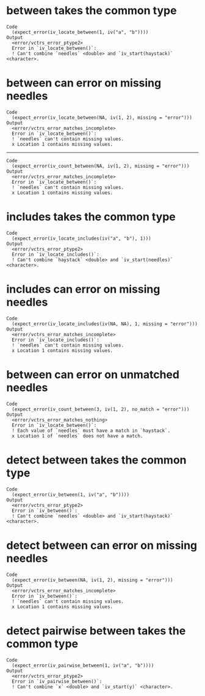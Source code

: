 # between takes the common type

    Code
      (expect_error(iv_locate_between(1, iv("a", "b"))))
    Output
      <error/vctrs_error_ptype2>
      Error in `iv_locate_between()`:
      ! Can't combine `needles` <double> and `iv_start(haystack)` <character>.

# between can error on missing needles

    Code
      (expect_error(iv_locate_between(NA, iv(1, 2), missing = "error")))
    Output
      <error/vctrs_error_matches_incomplete>
      Error in `iv_locate_between()`:
      ! `needles` can't contain missing values.
      x Location 1 contains missing values.

---

    Code
      (expect_error(iv_count_between(NA, iv(1, 2), missing = "error")))
    Output
      <error/vctrs_error_matches_incomplete>
      Error in `iv_locate_between()`:
      ! `needles` can't contain missing values.
      x Location 1 contains missing values.

# includes takes the common type

    Code
      (expect_error(iv_locate_includes(iv("a", "b"), 1)))
    Output
      <error/vctrs_error_ptype2>
      Error in `iv_locate_includes()`:
      ! Can't combine `haystack` <double> and `iv_start(needles)` <character>.

# includes can error on missing needles

    Code
      (expect_error(iv_locate_includes(iv(NA, NA), 1, missing = "error")))
    Output
      <error/vctrs_error_matches_incomplete>
      Error in `iv_locate_includes()`:
      ! `needles` can't contain missing values.
      x Location 1 contains missing values.

# between can error on unmatched needles

    Code
      (expect_error(iv_count_between(3, iv(1, 2), no_match = "error")))
    Output
      <error/vctrs_error_matches_nothing>
      Error in `iv_locate_between()`:
      ! Each value of `needles` must have a match in `haystack`.
      x Location 1 of `needles` does not have a match.

# detect between takes the common type

    Code
      (expect_error(iv_between(1, iv("a", "b"))))
    Output
      <error/vctrs_error_ptype2>
      Error in `iv_between()`:
      ! Can't combine `needles` <double> and `iv_start(haystack)` <character>.

# detect between can error on missing needles

    Code
      (expect_error(iv_between(NA, iv(1, 2), missing = "error")))
    Output
      <error/vctrs_error_matches_incomplete>
      Error in `iv_between()`:
      ! `needles` can't contain missing values.
      x Location 1 contains missing values.

# detect pairwise between takes the common type

    Code
      (expect_error(iv_pairwise_between(1, iv("a", "b"))))
    Output
      <error/vctrs_error_ptype2>
      Error in `iv_pairwise_between()`:
      ! Can't combine `x` <double> and `iv_start(y)` <character>.


